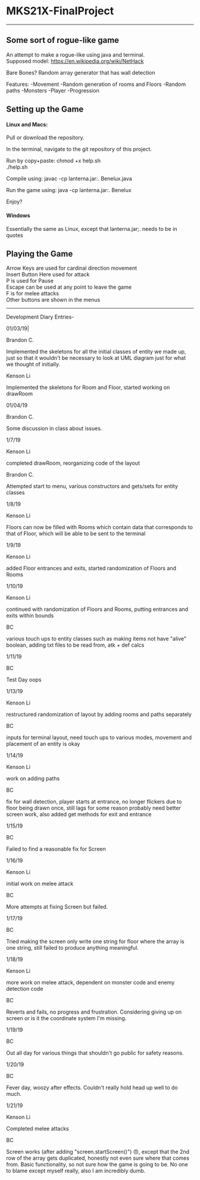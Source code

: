# MKS21X-FinalProject
--------------------------------------------------------------------------------
## Some sort of rogue-like game

An attempt to make a rogue-like using java and terminal. <br/>
Supposed model: https://en.wikipedia.org/wiki/NetHack   <br/>

Bare Bones? Random array generator that has wall detection

Features:
  -Movement
  -Random generation of rooms and Floors
  -Random paths
  -Monsters
  -Player
  -Progression

## Setting up the Game
#### Linux and Macs:

Pull or download the repository.

In the terminal, navigate to the git repository of this project.

Run by copy+paste:
chmod +x help.sh  <br/>
./help.sh  <br/>

Compile using: javac -cp lanterna.jar:. Benelux.java

Run the game using: java -cp lanterna.jar:. Benelux

Enjoy?

#### Windows

Essentially the same as Linux, except that lanterna.jar;. needs to be in quotes


## Playing the Game
Arrow Keys are used for cardinal direction movement <br/>
Insert Button Here used for attack                  <br/>
P is used for Pause                                 <br/>
Escape can be used at any point to leave the game   <br/>
F is for melee attacks                              <br/>
Other buttons are shown in the menus

--------------------------------------------------------------------------------
Development Diary Entries-

01/03/19|

Brandon C.

  Implemented the skeletons for all the initial classes of entity we made up,
  just so that it wouldn't be necessary to look at UML diagram just for what we
  thought of initially.

Kenson Li

  Implemented the skeletons for Room and Floor, started working on drawRoom

01/04/19

Brandon C.

  Some discussion in class about issues.

1/7/19

Kenson Li

  completed drawRoom, reorganizing code of the layout

Brandon C.

  Attempted start to menu, various constructors and gets/sets for entity classes

1/8/19

Kenson Li

  Floors can now be filled with Rooms which contain data that corresponds to that of Floor, which will be able to be sent to the terminal

1/9/19

Kenson Li

  added Floor entrances and exits, started randomization of Floors and Rooms

1/10/19

Kenson Li

  continued with randomization of Floors and Rooms, putting entrances and exits within bounds

BC

  various touch ups to entity classes such as making items not have "alive" boolean, adding txt files to be read from, atk + def calcs

1/11/19

BC

  Test Day oops

1/13/19

Kenson Li

  restructured randomization of layout by adding rooms and paths separately

BC

  inputs for terminal layout, need touch ups to various modes, movement and placement of an entity is okay

1/14/19

Kenson Li

  work on adding paths

BC

  fix for wall detection, player starts at entrance, no longer flickers due to floor being drawn once, still lags for some reason probably need better screen work, also added get methods for exit and entrance

1/15/19

BC

  Failed to find a reasonable fix for Screen

1/16/19

Kenson Li

  initial work on melee attack

BC

  More attempts at fixing Screen but failed.

1/17/19

BC

  Tried making the screen only write one string for floor where the array is one string, still failed to produce anything meaningful.

1/18/19

Kenson Li

  more work on melee attack, dependent on monster code and enemy detection code

BC

  Reverts and fails, no progress and frustration. Considering giving up on screen or is it the coordinate system I'm missing.

1/19/19

BC

  Out all day for various things that shouldn't go public for safety reasons.

1/20/19

BC

  Fever day, woozy after effects. Couldn't really hold head up well to do much.

1/21/19

Kenson Li

  Completed melee attacks

BC

  Screen works (after adding "screen.startScreen()") 😠, except that the 2nd row of the array gets duplicated, honestly not even sure where that comes from. Basic functionality, so not sure how the game is going to be. No one to blame except myself really, also I am incredibly dumb.
